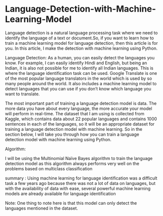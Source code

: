 # Language-Detection-with-Machine-Learning-Model

Language detection is a natural language processing task where we need to identify the language of a text or document.So, if you want to learn how to train a machine learning model for language detection, then this article is for you. In this article, I make the  detection with machine learning using Python.

Language Detection:
As a human, you can easily detect the languages you know. For example, I can easily identify Hindi and English, but being an Indian, it is also not possible for me to identify all Indian languages. This is where the language identification task can be used. Google Translate is one of the most popular language translators in the world which is used by so many people around the world. It also includes a machine learning model to detect languages that you can use if you don’t know which language you want to translate.

The most important part of training a language detection model is data. The more data you have about every language, the more accurate your model will perform in real-time. The dataset that I am using is collected from Kaggle, which contains data about 22 popular languages and contains 1000 sentences in each of the languages, so it will be an appropriate dataset for training a language detection model with machine learning. So in the section below, I will take you through how you can train a language detection model with machine learning using Python.

Algorithm: 

 I will be using the Multinomial Naïve Bayes algorithm to train the language detection model as this algorithm always performs very well on the problems based on multiclass classification

summary :
Using machine learning for language identification was a difficult task a few years ago because there was not a lot of data on languages, but with the availability of data with ease, several powerful machine learning models are already available for language identification


Note: One thing to note here is that this model can only detect the languages mentioned in the dataset.
